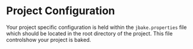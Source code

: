 # Project Configuration

Your project specific configuration is held within the `jbake.properties` file which should be located in the root directory of the project. This file controlshow your project is baked.
